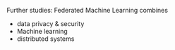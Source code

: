 Further studies:
Federated Machine Learning combines
- data privacy & security
- Machine learning
- distributed systems